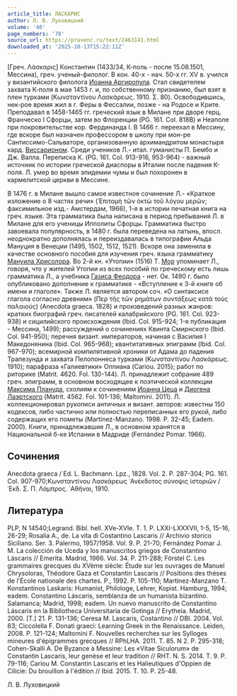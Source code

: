 ```yaml
---
article_title: ЛАСКАРИС
author: Л. В. Луховицкий
volume: '40'
page_numbers: '78'
source_url: https://pravenc.ru/text/2463141.html
downloaded_at: '2025-10-13T15:22:11Z'
---
```


[Греч. Λάσκαρις] Константин (1433/34, К-поль - после 15.08.1501, Мессина), греч. ученый-филолог. В кон. 40-х - нач. 50-х гг. XV в. учился у византийского филолога [Иоанна Аргиропула](<https://pravenc.ru/text/Иоанна Аргиропула.html>). Стал свидетелем захвата К-поля в мае 1453 г. и, по собственному признанию, был взят в плен турками (Κωνσταντίνου Λασκάρεως. 1910. Σ. 80). Освободившись, нек-рое время жил в г. Феры в Фессалии, позже - на Родосе и Крите. Преподавал в 1458-1465 гг. греческий язык в Милане при дворе герц. Франческо I Сфорцы, затем во Флоренции (PG. 161. Col. 818B) и Неаполе при покровительстве кор. Фердинанда I. В 1466 г. переехал в Мессину, где вскоре был назначен профессором в школу при мон-ре Сантиссимо-Сальваторе, организованную архимандритом монастыря кард. [Виссарионом](https://pravenc.ru/text/Виссарионом.html). Среди учеников Л.- итал. гуманисты П. Бембо и Дж. Валла. Переписка К. (PG. 161. Col. 913-916, 953-964) - важный источник по истории греческой диаспоры в Италии после падения К-поля. Л. умер во время эпидемии чумы и был похоронен в кармелитской церкви в Мессине.

В 1476 г. в Милане вышло самое известное сочинение Л.- «Краткое изложение о 8 частях речи» (᾿Επιτομὴ τῶν ὀκτὼ τοῦ λόγου μερῶν; факсимильное изд.- Амстердам, 1966), 1-я в истории печатная книга на греч. языке. Эта грамматика была написана в период пребывания Л. в Милане для его ученицы Ипполиты Сфорцы. Грамматика быстро завоевала популярность, в 1480 г. была переведена на латынь, впосл. неоднократно дополнялась и переиздавалась в типографии Альда Мануция в Венеции (1495, 1502, 1512, 1521). Вскоре она заменила в качестве основного пособия для изучения греч. языка грамматику [Мануила Хрисолора](<https://pravenc.ru/text/Мануил Хрисолор.html>). Во 2-й кн. «Утопии» (1516) Т. [Мор](https://pravenc.ru/text/Мор.html) упоминает Л., говоря, что у жителей Утопии из всех пособий по греческому есть лишь грамматика Л., а учебника [Газиса Феодора](<https://pravenc.ru/text/Газиса Феодора.html>) - нет. Ок. 1490 г. было опубликовано дополнение к грамматике - «Вступление к 3-й книге об имени и глаголе». Также Л. является автором соч. «О синтаксисе глагола согласно древним» (Περ τῆς τῶν ρημάτων συντάξεως κατὰ τοὺς παλαιούς) (Anecdota graeca. 1828) и произведений разных жанров: кратких биографий греч. писателей калабрийского (PG. 161. Col. 923-938) и сицилийского происхождения (Ibid. Col. 915-924; 1-я публикация - Мессина, 1499); рассуждений о сочинениях Квинта Смирнского (Ibid. Col. 941-950); перечня визант. императоров, начиная с Василия I Македонянина (Ibid. Col. 965-968); квантитативных эпиграмм (Ibid. Col. 967-970); всемирной компилятивной хроники от Адама до падения Трапезунда и захвата Пелопоннеса турками (Κωνσταντίνου Λασκάρεως. 1910); парафраза «Галиевтики» Оппиана (Cariou. 2015); работ по риторике (Matrit. 4620. Fol. 130-144). Л. принадлежит собрание 489 греч. эпиграмм, в основном восходящее к поэтической коллекции [Максима Плануда](<https://pravenc.ru/text/Максима Плануда.html>), схолиям к сочинениям [Иоанна Цеца](<https://pravenc.ru/text/Иоанна Цеца.html>) и [Диогена Лаэртского](<https://pravenc.ru/text/Диогена Лаэртского.html>) (Matrit. 4562. Fol. 101-136; Maltomini. 2011). Л. коллекционировал рукописи античных и визант. авторов: известны 150 кодексов, либо частично или полностью переписанных его рукой, либо содержащих его пометы (Martinez-Manzano. 1998. P. 32-45; Eadem. 2000). Книги, принадлежавшие Л., в основном хранятся в Национальной б-ке Испании в Мадриде (Fernández Pomar. 1966).

## Сочинения

Anecdota graeca / Ed. L. Bachmann. Lpz., 1828. Vol. 2. P. 287-304; PG. 161. Col. 907-970;Κωνσταντίνου Λασκάρεως ᾿Ανέκδοτος σύνοψις ἱστοριῶν / ᾿Εκδ. Σ. Π. Λάμπρος. ᾿Αθῆναι, 1910.

## Литература

PLP, N 14540;Legrand. Bibl. hell. XVe-XVIe. T. 1. P. LXXI-LXXXVII, 1-5, 15-16, 26-29; Rosalia A., de. La vita di Costantino Lascaris // Archivio storico Siciliano. Ser. 3. Palermo, 1957/1958. Vol. 9. P. 21-70; Fernández Pomar J. M. La colección de Uceda y los manuscritos griegos de Constantino Láscaris // Emerita. Madrid, 1966. Vol. 34. P. 211-288; Förstel C. Les grammaires grecques du XVème siècle: Étude sur les ouvrages de Manuel Chrysoloras, Théodore Gaza et Constantin Lascaris // Positions des thèses de l'École nationale des chartes. P., 1992. P. 105-110; Martinez-Manzano T. Konstantinos Laskaris: Humanist, Philologe, Lehrer, Kopist. Hamburg, 1994; eadem. Constantino Láscaris, semblanza de un humanista bizantino. Salamanca; Madrid, 1998; eadem. Un nuevo manuscrito de Constantino Láscaris en la Bibliotheca Universitaria de Gotinga // Erytheia. Madrid, 2000. [T.] 21. P. 131-136; Ceresa M. Lascaris, Costantino // DBI. 2004. Vol. 63; Ciccolella F. Donati graeci: Learning Greek in the Renaissance. Leiden, 2008. P. 121-124; Maltomini F. Nouvelles recherches sur les Sylloges mineures d'épigrammes grecques // RPhLHA. 2011. T. 85. N 2. P. 295-318; Cohen-Skalli A. De Byzance à Messine: Les «Vitae Siculorum» de Constantin Lascaris, leur genèse et leur tradition // RHT. N. S. 2014. T. 9. P. 79-116; Cariou M. Constantin Lascaris et les Halieutiques d'Oppien de Cilicie: Du brouillon à l'édition // Ibid. 2015. T. 10. P. 25-48.

Л. В. Луховицкий
